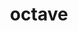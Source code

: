 ---
title: "octave"
layout: cache
categories: [package, develop-2024-04-21]
meta: {"versions": ["9.1.0"], "compilers": ["gcc@=7.3.1"], "oss": ["amzn2"], "platforms": ["linux"], "targets": ["aarch64", "neoverse_n1"], "stacks": ["aws-isc-aarch64", "root"], "num_specs": 2, "num_specs_by_stack": {"root": 2, "aws-isc-aarch64": 2}}
spec_details: [{"hash": "a2252ffgc6625hrfjrg62z7xwm3l4wpa", "compiler": "gcc@=7.3.1", "versions": ["9.1.0"], "os": "amzn2", "platform": "linux", "target": "aarch64", "variants": ["~arpack", "build_system=autotools", "+bz2", "~curl", "~fftw", "~fltk", "~fontconfig", "~freetype", "~gl2ps", "~glpk", "~gnuplot", "~hdf5", "~jdk", "~llvm", "~magick", "~opengl", "~qhull", "~qrupdate", "~qscintilla", "~qt", "+readline", "~suitesparse", "~zlib"], "stacks": ["root", "aws-isc-aarch64"], "size": "-", "tarball": "https://binaries.spack.io/releases/develop-2024-04-21/build_cache/linux-amzn2-aarch64/gcc-7.3.1/octave-9.1.0/linux-amzn2-aarch64-gcc-7.3.1-octave-9.1.0-a2252ffgc6625hrfjrg62z7xwm3l4wpa.spack"}, {"hash": "p2hicth37sfl6jnenjeidxxwtldrs6v3", "compiler": "gcc@=7.3.1", "versions": ["9.1.0"], "os": "amzn2", "platform": "linux", "target": "neoverse_n1", "variants": ["~arpack", "build_system=autotools", "+bz2", "~curl", "~fftw", "~fltk", "~fontconfig", "~freetype", "~gl2ps", "~glpk", "~gnuplot", "~hdf5", "~jdk", "~llvm", "~magick", "~opengl", "~qhull", "~qrupdate", "~qscintilla", "~qt", "+readline", "~suitesparse", "~zlib"], "stacks": ["root", "aws-isc-aarch64"], "size": "-", "tarball": "https://binaries.spack.io/releases/develop-2024-04-21/build_cache/linux-amzn2-neoverse_n1/gcc-7.3.1/octave-9.1.0/linux-amzn2-neoverse_n1-gcc-7.3.1-octave-9.1.0-p2hicth37sfl6jnenjeidxxwtldrs6v3.spack"}]
---